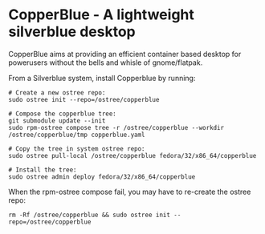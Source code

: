 CopperBlue - A lightweight silverblue desktop
=============================================

CopperBlue aims at providing an efficient container based desktop
for powerusers without the bells and whisle of gnome/flatpak.

From a Silverblue system, install Copperblue by running:

```
# Create a new ostree repo:
sudo ostree init --repo=/ostree/copperblue

# Compose the copperblue tree:
git submodule update --init
sudo rpm-ostree compose tree -r /ostree/copperblue --workdir /ostree/copperblue/tmp copperblue.yaml

# Copy the tree in system ostree repo:
sudo ostree pull-local /ostree/copperblue fedora/32/x86_64/copperblue

# Install the tree:
sudo ostree admin deploy fedora/32/x86_64/copperblue
```

When the rpm-ostree compose fail, you may have to re-create the ostree repo:

```
rm -Rf /ostree/copperblue && sudo ostree init --repo=/ostree/copperblue
```
